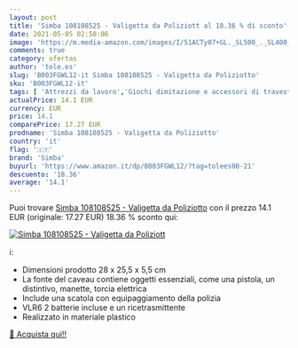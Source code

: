 ```yaml
---
layout: post
title: 'Simba 108108525 - Valigetta da Poliziott al 18.36 % di sconto'
date: 2021-05-05 02:50:06
image: 'https://m.media-amazon.com/images/I/51ACTy07+GL._SL500_._SL400_.jpg'
comments: true
category: ofertas
author: 'tole.es'
slug: 'B003FGWL12-it Simba 108108525 - Valigetta da Poliziotto'
sku: 'B003FGWL12-it'
tags: [ 'Attrezzi da lavoro','Giochi dimitazione e accessori di travestimento','Giochi e giocattoli','simba', ]
actualPrice: 14.1 EUR
currency: EUR
price: 14.1
comparePrice: 17.27 EUR
prodname: 'Simba 108108525 - Valigetta da Poliziotto'
country: 'it'
flag: '🇮🇹'
brand: 'Simba'
buyurl: 'https://www.amazon.it/dp/B003FGWL12/?tag=tolees00-21'
descuento: '18.36'
average: '14.1'
---
```


Puoi trovare [Simba 108108525 - Valigetta da Poliziotto](https://www.amazon.it/dp/B003FGWL12/?tag=tolees00-21) con il prezzo 14.1 EUR (originale: 17.27 EUR) 18.36 % sconto qui:

[![Simba 108108525 - Valigetta da Poliziott](https://m.media-amazon.com/images/I/51ACTy07+GL._SL500_._SL400_.jpg)](https://www.amazon.it/dp/B003FGWL12/?tag=tolees00-21)

ℹ️:

- Dimensioni prodotto 28 x 25,5 x 5,5 cm
- La fonte del caveau contiene oggetti essenziali, come una pistola, un distintivo, manette, torcia elettrica
- Include una scatola con equipaggiamento della polizia
- VLR6 2 batterie incluse e un ricetrasmittente
- Realizzato in materiale plastico

[🛒 Acquista qui!!](https://www.amazon.it/dp/B003FGWL12/?tag=tolees00-21)
